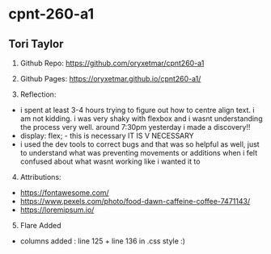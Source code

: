 # cpnt-260-a1
## Tori Taylor

1. Github Repo:
https://github.com/oryxetmar/cpnt260-a1

2. Github Pages:
https://oryxetmar.github.io/cpnt260-a1/

3. Reflection:
- i spent at least 3-4 hours trying to figure out how to centre align text. i am not kidding. i was very shaky with flexbox and i wasnt understanding the process very well. around 7:30pm yesterday i made a discovery!! 
- display: flex;  - this is necessary IT IS V NECESSARY
- i used the dev tools to correct bugs and that was so helpful as well, just to understand what was preventing movements or additions when i felt confused about what wasnt working like i wanted it to

4. Attributions:
- https://fontawesome.com/
- https://www.pexels.com/photo/food-dawn-caffeine-coffee-7471143/
- https://loremipsum.io/

5. Flare Added
- columns added : line 125 + line 136 in .css style :)
